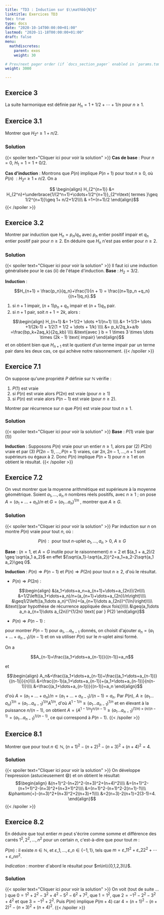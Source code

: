 ```yaml
---
title: "TD3 : Induction sur $\\mathbb{N}$"
linktitle: Exercices TD3
toc: true
type: docs
date: "2020-10-14T00:00:00+01:00"
lastmod: "2020-11-18T00:00:00+01:00"
draft: false
menu:
  mathdiscretes:
    parent: exos
    weight: 30

# Prev/next pager order (if `docs_section_pager` enabled in `params.toml`)
weight: 3000

---
```




## Exercice 3

La suite harmonique est définie par $H_n = 1+1/2+\cdots + 1/n$  pour $n\geq 1$.

## Exercice 3.1

Montrer que $H_{2^n}\geq 1+n/2$.

### Solution

{{< spoiler text="Cliquer ici pour voir la solution" >}}
**Cas de base** : Pour $n=0$, $H_1=1=1+0/2$.

**Cas d'induction** : Montrons que $P(n)$ implique $P(n+1)$ pour tout $n\geq 0$, où $P(n) \ : H_{2^n}\geq 1+n/2$. On a

$$ \begin{align} 
H_{2^{n+1}} &= H_{2^n}+\underbrace{1/(2^n+1)+\cdots+1/2^{n+1}}_{2^n\text{ termes }\geq  1/2^{n+1}}\geq 1+ n/2+1/2\\\\
& =1+(n+1)/2
\end{align}$$
{{< /spoiler >}}

## Exercice 3.2

Montrer par induction que $H_n = p_n/q_n$ avec $p_n$ entier positif impair et $q_n$ entier positif pair pour $n \geq 2$. En déduire que $H_n$ n'est pas entier pour $n\geq 2$.

### Solution

{{< spoiler text="Cliquer ici pour voir la solution" >}}
Il faut ici une induction généralisée pour le cas (ii) de l'étape d'induction.
**Base** : $H_2=3/2$.

**Induction** :

$$H_{n+1} = \frac{p_n}{q_n}+\frac{1}{n + 1} = \frac{(n+1)p_n +q_n}{(n+1)q_n}.$$

1. si $n+1$ impair, $(n+1)p_n+q_n$ impair et $(n+1)q_n$ pair.
2. si $n+1$ pair, soit $n+1=2k$, alors :

$$\begin{align}
H_{n+1} &= 1+1/2+ \dots +1/(n+1) \\\\
&= 1+1/3+ \dots +1/(2k-1) + 1/2(1 + 1/2 + \dots + 1/k) \\\\
&= p_k/2q_k+a/b =\frac{bp_k+2aq_k}{2q_kb} \\\\
&\text{avec } b = 1 \times 3 \times \dots \times (2k - 1) \text{ impair}
\end{align}$$
et on obtient bien que $H_{n+1}$ est le quotient d'un terme impair par un terme pair dans les deux cas, ce qui achève notre raisonnement.
{{< /spoiler >}}

## Exercice 7.1

On suppose qu'une propriété $P$ définie sur $\mathbb{N}$ vérifie :

1. $P (1)$ est vraie
2. si $P (n)$ est vraie alors $P (2n)$ est vraie (pour $n \geq 1$)
3. si $P (n)$ est vraie alors $P (n - 1)$ est vraie (pour $n \geq 2$).

Montrer par récurrence sur $n$ que $P (n)$ est vraie pour tout $n \geq 1$.

### Solution

{{< spoiler text="Cliquer ici pour voir la solution" >}}
**Base** : $P (1)$ vraie (par (1))

**Induction** : Supposons $P (n)$ vraie pour un entier $n \geq 1$, alors par (2) $P (2n)$ vraie et par (3) $P (2n - 1), \dots, P (n + 1)$ vraies, car $2n, 2n-1, \ldots,  n+1$ sont supérieurs ou égaux à $2$. Donc $P (n)$ implique $P (n + 1)$ pour  $n \geq 1$ et on obtient le résultat.
{{< /spoiler >}}

## Exercice 7.2

On veut montrer que la moyenne arithmétique est supérieure à la
moyenne géométrique.  Soient $a_1, \dots, a_n$ $n$ nombres réels positifs, avec $n \geq 1$ ; on pose $A = (a_1 + \dots + a_n)/n$ et $G = (a_1 \dots a_n )^{1/n}$ , montrer que $A \geq G$.

### Solution

{{< spoiler text="Cliquer ici pour voir la solution" >}}
Par induction sur $n$ on montre $P(n)$ vraie pour tout $n$, où :

$$ P(n): \text{ pour tout } n\text{-uplet } a_1,\dots,a_n>0, \ A\geq G$$

**Base** : ($n = 1$, et $A = G$ inutile pour le raisonnement) $n = 2$ et $(a_1 + a_2)/2 \geq \sqrt{a_1 a_2}$ en effet $(\sqrt{a_1}-\sqrt{a_2})^2=a_1+a_2-2\sqrt{a_1 a_2}\geq 0$.

**Induction** : $P (n) \Longrightarrow P (n - 1)$ et  $P (n) \Longrightarrow P (2n)$ pour tout $n \geq 2$, d'où le résultat.

* $P (n) \Longrightarrow P (2n)$ :

$$\begin{align}
&(a_1+\dots+a_n+a_{n+1}+\dots+a_{2n})/2n\\\\
&=1/2\left((a_1+\dots+a_n)/n+(a_{n+1}+\dots+a_{2n})/n\right)\\\\
&\geq1/2\left((a_1\dots a_n)^{1/n}+(a_{n+1}\dots a_{2n})^{1/n}\right)\\\\
&\text{(par hypothèse de récurrence appliquée deux fois)}\\\\
&\geq(a_1\dots a_n a_{n+1}\dots a_{2n})^{1/2n} \text{ par } P(2)
\end{align}$$

* $P (n) \Longrightarrow P (n - 1)$ :

pour montrer $P(n-1)$ pour $a_1,\dots a_{n-1}$ donnés, on choisit d'ajouter $a_n=(a_1+\dots+a_{n-1})/(n-1)$ et on va utiliser $P(n)$ sur le $n$-uplet ainsi formé.

On a

$$A_{n-1}=\frac{(a_1+\dots+a_{n-1})}{(n-1)}=a_n$$

et

$$\begin{align}
A_n&=\frac{(a_1+\dots+a_{n-1})+\frac{(a_1+\dots+a_{n-1})}{(n-1)}}{n}\\\\
&=\frac{(n-1)(a_1+\dots+a_{n-1})+(a_1+\dots+a_{n-1})}{n(n-1)}\\\\
&=\frac{(a_1+\dots+a_{n-1})}{(n-1)}=a_n
\end{align}$$

d'où $A=(a_1+\dots+a_n)/n=(a_1+\dots+a_{n-1})/(n-1)=a_n$. Par $P(n)$, $A\geq(a_1 \dots a_n )^{1/n}=(a_1 \dots a_{n-1})^{1/n}A^{1/n}$, d'où $A^{1-1/n}\geq(a_1 \dots a_{n-1})^{1/n}$ et en élevant à la puissance $n/(n-1)$, on obtient $A=(A^{1-1/n})^{n/(n-1)}\geq (a_1 \dots a_{n-1})^{(1/n)\times(n/(n-1)}=(a_1 \dots a_{n-1})^{1/(n-1)}$, ce qui correspond à $P(n-1)$.
{{< /spoiler >}}

## Exercice 8.1

Montrer que pour tout $n\in \mathbb{N}$, $(n+1)^2-(n+2)^2-(n+3)^2+(n+4)^2=4$.

### Solution

{{< spoiler text="Cliquer ici pour voir la solution" >}}
On développe l'expression (astucieusement :smile:) et on obtient le résultat:
$$\begin{align}
&(n+1)^2-(n+2)^2-(n+3)^2+(n+4)^2\\\\
&=(n+1)^2-(n+1+1)^2-(n+3)^2+(n+3+1)^2\\\\
&=(n+1)^2-(n+1)^2-2(n+1)-1\\\\
&\phantom{=}-(n+3)^2+(n+3)^2+2(n+3)+1\\\\
&=2(n+3)-2(n+1)=2(3-1)=4.
\end{align}$$
{{< /spoiler >}}

## Exercice 8.2

En déduire que tout entier $m$ peut s'écrire comme somme et différence des carrés $1^2, 2^2,\ldots , n^2$ pour un certain $n$, c'est-à-dire que pour tout $m$ :

$P(m)$ : il existe $n\in \mathbb{N}$, et $\varepsilon\_1,\ldots, \varepsilon\_n\in \{-1,1\}$, tels que $m=\varepsilon\_{1}1^2+\varepsilon\_{2}2^2+\cdots +\varepsilon\_{n}n^2$.

_Indication_ : montrer d'abord le résultat pour $m\in\\{0,1,2,3\\}$.

### Solution

{{< spoiler text="Cliquer ici pour voir la solution" >}}
On voit (tout de suite ... ) que $0 = 1^2+2^2-3^2+4^2-5^2-6^2+7^2,$ que $1=1^2,$ que $2=-1^2-2^2-3^2+4^2$ et que $3=-1^2+2^2$. Puis $P(m)$ implique $P(m+4)$ car $4=(n+1)^2-(n+2)^2-(n+3)^2+(n+4)^2$.
{{< /spoiler >}}
